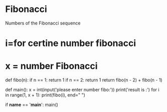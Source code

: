 # Fibonacci
Numbers of the Fibonacci sequence

# i=for certine number fibonacci
# x = number Fibonacci


def fibo(n):
    if n == 1:
        return 1
    if n == 2:
        return 1
    return fibo(n - 2) + fibo(n - 1)


def main():
    x = int(input('please enter number fibo:'))
    print('result is :')
    for i in range(1, x + 1):
        print(fibo(i), end="  ")


if __name__ == '__main__':
    main()
